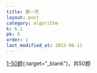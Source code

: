 ```yaml
---
title: 第一页
layout: post
category: algorithm
k: 6.1
pk: 6
order: 1
last_modified_at: 2023-08-11
---
```


[1-50题](https://leetcode.cn/problemset/algorithms/?page=1){:target="_blank"}，共50题

